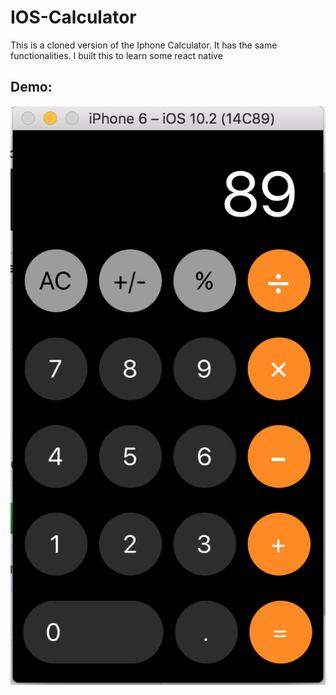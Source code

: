 # IOS-Calculator
This is a cloned version of the Iphone Calculator. It has the same functionalities. I built this to learn some react native

## Demo:
![Demo](./demo.png)
